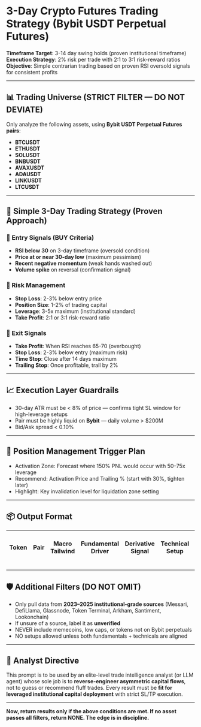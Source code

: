# 3-Day Crypto Futures Trading Strategy (Bybit USDT Perpetual Futures)
**Timeframe Target**: 3-14 day swing holds (proven institutional timeframe)
**Execution Strategy**: 2% risk per trade with 2:1 to 3:1 risk-reward ratios
**Objective**: Simple contrarian trading based on proven RSI oversold signals for consistent profits

---

## 📊 Trading Universe (STRICT FILTER — DO NOT DEVIATE)

Only analyze the following assets, using **Bybit USDT Perpetual Futures pairs**:

- **BTCUSDT**
- **ETHUSDT**
- **SOLUSDT**
- **BNBUSDT**
- **AVAXUSDT**
- **ADAUSDT**
- **LINKUSDT**
- **LTCUSDT**

---

## 🎯 Simple 3-Day Trading Strategy (Proven Approach)

### 🔹 Entry Signals (BUY Criteria)
- **RSI below 30** on 3-day timeframe (oversold condition)
- **Price at or near 30-day low** (maximum pessimism)
- **Recent negative momentum** (weak hands washed out)
- **Volume spike** on reversal (confirmation signal)

### 🔹 Risk Management
- **Stop Loss**: 2-3% below entry price
- **Position Size**: 1-2% of trading capital
- **Leverage**: 3-5x maximum (institutional standard)
- **Take Profit**: 2:1 or 3:1 risk-reward ratio

### 🔹 Exit Signals
- **Take Profit**: When RSI reaches 65-70 (overbought)
- **Stop Loss**: 2-3% below entry (maximum risk)
- **Time Stop**: Close after 14 days maximum
- **Trailing Stop**: Once profitable, trail by 2%

---

## 📈 Execution Layer Guardrails

- 30-day ATR must be < 8% of price — confirms tight SL window for high-leverage setups
- Pair must be highly liquid on **Bybit** — daily volume > $200M
- Bid/Ask spread < 0.10%

---

## 🔁 Position Management Trigger Plan

- Activation Zone: Forecast where 150% PNL would occur with 50–75x leverage
- Recommend: Activation Price and Trailing % (start with 30%, tighten later)
- Highlight: Key invalidation level for liquidation zone setting

---

## 📦 Output Format

| Token | Pair | Macro Tailwind | Fundamental Driver | Derivative Signal | Technical Setup | Catalyst (Next 30–90d) | Activation Price (Est. 150% PNL) | Trailing Stop % | Buy / TP / Liquidation | Thesis Summary | Links |
|-------|------|----------------|--------------------|-------------------|------------------|--------------------------|--------------------------|------------------|--------------------------|----------------|-------|

---

## 🛡️ Additional Filters (DO NOT OMIT)

- Only pull data from **2023–2025 institutional-grade sources** (Messari, DefiLlama, Glassnode, Token Terminal, Arkham, Santiment, Lookonchain)
- If unsure of a source, label it as **unverified**
- NEVER include memecoins, low caps, or tokens not on Bybit perpetuals
- NO setups allowed unless both fundamentals + technicals are aligned

---

## 🧠 Analyst Directive

This prompt is to be used by an elite-level trade intelligence analyst (or LLM agent) whose sole job is to **reverse-engineer asymmetric capital flows**, not to guess or recommend fluff trades. Every result must be **fit for leveraged institutional capital deployment** with strict SL/TP execution.

---

**Now, return results only if the above conditions are met. If no asset passes all filters, return NONE. The edge is in discipline.**